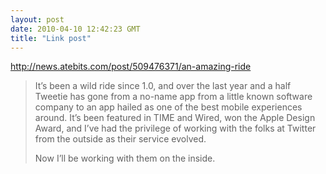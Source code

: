 ```yaml
---
layout: post
date: 2010-04-10 12:42:23 GMT
title: "Link post"
---
```

<http://news.atebits.com/post/509476371/an-amazing-ride>

> It’s been a wild ride since 1.0, and over the last year and a half Tweetie has gone from a no-name app from a little known software company to an app hailed as one of the best mobile experiences around.  It’s been featured in TIME and Wired, won the Apple Design Award, and I’ve had the privilege of working with the folks at Twitter from the outside as their service evolved.
>
> Now I’ll be working with them on the inside.